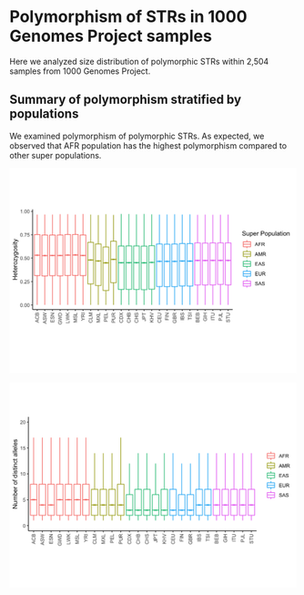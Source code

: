 # Polymorphism of STRs in 1000 Genomes Project samples

Here we analyzed size distribution of polymorphic STRs within 2,504 samples from 1000 Genomes Project.

## Summary of polymorphism stratified by populations
We examined polymorphism of polymorphic STRs. As expected, we observed that AFR population has the highest polymorphism compared to other super populations.

![](images/str_heterozygosity_1kg_by_superpop.png)

![](images/str_numalleles_1kg_by_superpop.png)
